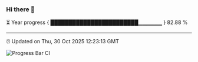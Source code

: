 ### Hi there 👋

⏳ Year progress { ████████████████████████▁▁▁▁▁▁ } 82.88 %

---

⏰ Updated on Thu, 30 Oct 2025 12:23:13 GMT

![Progress Bar CI](https://github.com/Shyam-Makwana/GitHub-Actions-Demo/workflows/Progress%20Bar%20CI/badge.svg)
